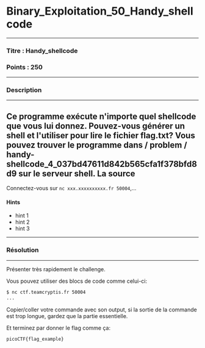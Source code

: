 # Binary_Exploitation_50_Handy_shellcode

------

### Titre : Handy_shellcode

### Points : 250

------

### Description

------
Ce programme exécute n'importe quel shellcode que vous lui donnez. Pouvez-vous générer un shell et l'utiliser pour lire le fichier flag.txt? Vous pouvez trouver le programme dans / problem / handy-shellcode_4_037bd47611d842b565cfa1f378bfd8d9 sur le serveur shell. La source
------

Connectez-vous sur  `nc xxx.xxxxxxxxxx.fr 50004`,...

#### Hints

* hint 1
* hint 2
* hint 3

------

### Résolution

---

Présenter très rapidement le challenge.

Vous pouvez utiliser des blocs de code comme celui-ci:

```bash
$ nc ctf.teamcryptis.fr 50004
...
```

Copier/coller votre commande avec son output, si la sortie de la commande est trop longue, gardez que la partie essentielle.

Et terminez par donner le flag comme ça:

`picoCTF{flag_example}`
